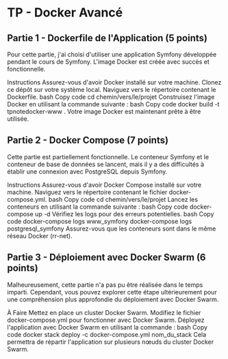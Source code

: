 # TP - Docker Avancé

## Partie 1 - Dockerfile de l'Application (5 points)

Pour cette partie, j'ai choisi d'utiliser une application Symfony développée pendant le cours de Symfony. L'image Docker est créée avec succès et fonctionnelle.

Instructions
Assurez-vous d'avoir Docker installé sur votre machine.
Clonez ce dépôt sur votre système local.
Naviguez vers le répertoire contenant le Dockerfile.
bash
Copy code
cd chemin/vers/le/projet
Construisez l'image Docker en utilisant la commande suivante :
bash
Copy code
docker build -t tpnotedocker-www .
Votre image Docker est maintenant prête à être utilisée.

## Partie 2 - Docker Compose (7 points)

Cette partie est partiellement fonctionnelle. Le conteneur Symfony et le conteneur de base de données se lancent, mais il y a des difficultés à établir une connexion avec PostgreSQL depuis Symfony.

Instructions
Assurez-vous d'avoir Docker Compose installé sur votre machine.
Naviguez vers le répertoire contenant le fichier docker-compose.yml.
bash
Copy code
cd chemin/vers/le/projet
Lancez les conteneurs en utilisant la commande suivante :
bash
Copy code
docker-compose up -d
Vérifiez les logs pour des erreurs potentielles.
bash
Copy code
docker-compose logs www_symfony
docker-compose logs postgresql_symfony
Assurez-vous que les conteneurs sont dans le même réseau Docker (rr-net).

## Partie 3 - Déploiement avec Docker Swarm (6 points)

Malheureusement, cette partie n'a pas pu être réalisée dans le temps imparti. Cependant, vous pouvez explorer cette étape ultérieurement pour une compréhension plus approfondie du déploiement avec Docker Swarm.

À Faire
Mettez en place un cluster Docker Swarm.
Modifiez le fichier docker-compose.yml pour fonctionner avec Docker Swarm.
Déployez l'application avec Docker Swarm en utilisant la commande :
bash
Copy code
docker stack deploy -c docker-compose.yml nom_du_stack
Cela permettra de répartir l'application sur plusieurs nœuds du cluster Docker Swarm.
